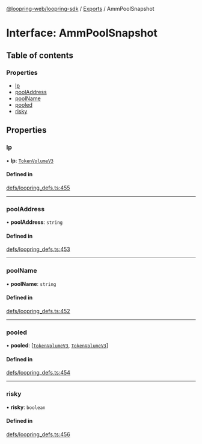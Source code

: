 [@loopring-web/loopring-sdk](../README.md) / [Exports](../modules.md) / AmmPoolSnapshot

# Interface: AmmPoolSnapshot

## Table of contents

### Properties

- [lp](AmmPoolSnapshot.md#lp)
- [poolAddress](AmmPoolSnapshot.md#pooladdress)
- [poolName](AmmPoolSnapshot.md#poolname)
- [pooled](AmmPoolSnapshot.md#pooled)
- [risky](AmmPoolSnapshot.md#risky)

## Properties

### lp

• **lp**: [`TokenVolumeV3`](TokenVolumeV3.md)

#### Defined in

[defs/loopring_defs.ts:455](https://github.com/Loopring/loopring_sdk/blob/c031084/src/defs/loopring_defs.ts#L455)

___

### poolAddress

• **poolAddress**: `string`

#### Defined in

[defs/loopring_defs.ts:453](https://github.com/Loopring/loopring_sdk/blob/c031084/src/defs/loopring_defs.ts#L453)

___

### poolName

• **poolName**: `string`

#### Defined in

[defs/loopring_defs.ts:452](https://github.com/Loopring/loopring_sdk/blob/c031084/src/defs/loopring_defs.ts#L452)

___

### pooled

• **pooled**: [[`TokenVolumeV3`](TokenVolumeV3.md), [`TokenVolumeV3`](TokenVolumeV3.md)]

#### Defined in

[defs/loopring_defs.ts:454](https://github.com/Loopring/loopring_sdk/blob/c031084/src/defs/loopring_defs.ts#L454)

___

### risky

• **risky**: `boolean`

#### Defined in

[defs/loopring_defs.ts:456](https://github.com/Loopring/loopring_sdk/blob/c031084/src/defs/loopring_defs.ts#L456)
